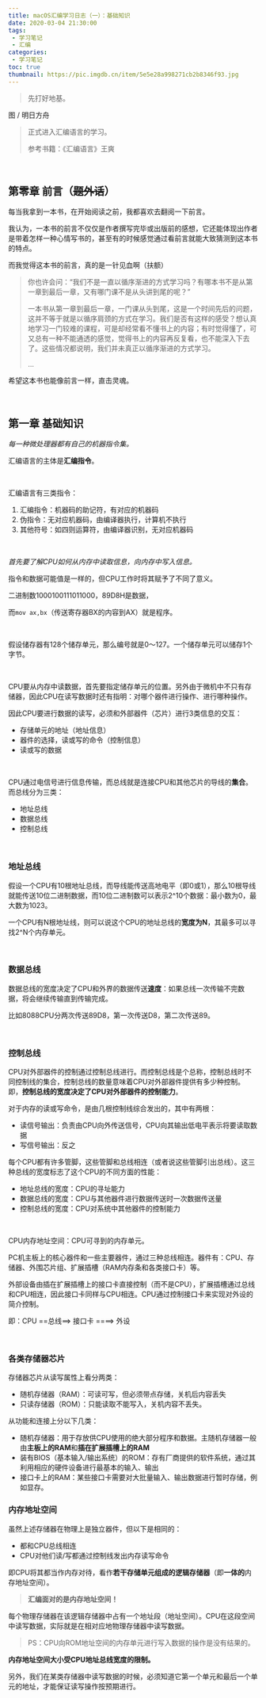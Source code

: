 ```yaml
---
title: macOS汇编学习日志（一）：基础知识
date: 2020-03-04 21:30:00
tags: 
 - 学习笔记
 - 汇编
categories:
 - 学习笔记
toc: true
thumbnail: https://pic.imgdb.cn/item/5e5e28a998271cb2b8346f93.jpg
---
```


> 先打好地基。

<!--more-->

图 / 明日方舟

> 正式进入汇编语言的学习。
>
> 参考书籍：《汇编语言》王爽

</br>

## 第零章 前言（~~题外话~~）

每当我拿到一本书，在开始阅读之前，我都喜欢去翻阅一下前言。

我认为，一本书的前言不仅仅是作者撰写完毕或出版前的感想，它还能体现出作者是带着怎样一种心情写书的，甚至有的时候感觉通过看前言就能大致猜测到这本书的特点。

而我觉得这本书的前言，真的是一针见血啊（扶额）

> 你也许会问：“我们不是一直以循序渐进的方式学习吗？有哪本书不是从第一章到最后一章，又有哪门课不是从头讲到尾的呢？”
>
> 一本书从第一章到最后一章，一门课从头到尾，这是一个时间先后的问题，这并不等于就是以循序肩颈的方式在学习。我们是否有这样的感受？想认真地学习一门较难的课程，可是却经常看不懂书上的内容；有时觉得懂了，可又总有一种不能通透的感觉，觉得书上的内容再反复看，也不能深入下去了。这些情况都说明，我们并未真正以循序渐进的方式学习。
>
> ...

希望这本书也能像前言一样，直击灵魂。

</br>

## 第一章 基础知识

*每一种微处理器都有自己的机器指令集。*

汇编语言的主体是**汇编指令**。

</br>

汇编语言有三类指令：

1. 汇编指令：机器码的助记符，有对应的机器码
2. 伪指令：无对应机器码，由编译器执行，计算机不执行
3. 其他符号：如四则运算符，由编译器识别，无对应机器码

</br>

*首先要了解CPU如何从内存中读取信息，向内存中写入信息。*

指令和数据可能值是一样的，但CPU工作时将其赋予了不同了意义。

二进制数1000100111011000，89D8H是数据，

而`mov ax,bx`（传送寄存器BX的内容到AX）就是程序。

</br>

假设储存器有128个储存单元，那么编号就是0～127。一个储存单元可以储存1个字节。

</br>

CPU要从内存中读数据，首先要指定储存单元的位置。另外由于微机中不只有存储器，因此CPU在读写数据时还有指明：对哪个器件进行操作、进行哪种操作。

因此CPU要进行数据的读写，必须和外部器件（芯片）进行3类信息的交互：

- 存储单元的地址（地址信息）
- 器件的选择，读或写的命令（控制信息）
- 读或写的数据

</br>

CPU通过电信号进行信息传输，而总线就是连接CPU和其他芯片的导线的**集合**。而总线分为三类：

- 地址总线
- 数据总线
- 控制总线

</br>

### 地址总线

假设一个CPU有10根地址总线，而导线能传送高地电平（即0或1），那么10根导线就能传送10位二进制数据，而10位二进制数可以表示2^10个数据：最小数为0，最大数为1023。

一个CPU有N根地址线，则可以说这个CPU的地址总线的**宽度为N**，其最多可以寻找2^N个内存单元。

</br>

### 数据总线

数据总线的宽度决定了CPU和外界的数据传送**速度**：如果总线一次传输不完数据，将会继续传输直到传输完成。

比如8088CPU分两次传送89D8，第一次传送D8，第二次传送89。

</br>

### 控制总线

CPU对外部器件的控制通过控制总线进行。而控制总线是个总称，控制总线时不同控制线的集合，控制总线的数量意味着CPU对外部器件提供有多少种控制。即，**控制总线的宽度决定了CPU对外部器件的控制能力**。

对于内存的读或写命令，是由几根控制线综合发出的，其中有两根：

- 读信号输出：负责由CPU向外传送信号，CPU向其输出低电平表示将要读取数据
- 写信号输出：反之

每个CPU都有许多管脚，这些管脚和总线相连（或者说这些管脚引出总线）。这三种总线的宽度标志了这个CPU的不同方面的性能：

- 地址总线的宽度：CPU的寻址能力
- 数据总线的宽度：CPU与其他器件进行数据传送时一次数据传送量
- 控制总线的宽度：CPU对系统中其他器件的控制能力

</br>

CPU内存地址空间：CPU可寻到的内存单元。

PC机主板上的核心器件和一些主要器件，通过三种总线相连。器件有：CPU、存储器、外围芯片组、扩展插槽（RAM内存条和各类接口卡）等。

外部设备由插在扩展插槽上的接口卡直接控制（而不是CPU），扩展插槽通过总线和CPU相连，因此接口卡同样与CPU相连。CPU通过控制接口卡来实现对外设的简介控制。

即：CPU ==总线==> 接口卡 ====> 外设

</br>

### 各类存储器芯片

存储器芯片从读写属性上看分两类：

- 随机存储器（RAM）：可读可写，但必须带点存储，关机后内容丢失
- 只读存储器（ROM）：只能读取不能写入，关机内容不丢失。

从功能和连接上分以下几类：

- 随机存储器：用于存放供CPU使用的绝大部分程序和数据。主随机存储器一般由**主板上的RAM**和**插在扩展插槽上的RAM**
- 装有BIOS（基本输入/输出系统）的ROM：存有厂商提供的软件系统，通过其利用相应的硬件设备进行最基本的输入、输出
- 接口卡上的RAM：某些接口卡需要对大批量输入、输出数据进行暂时存储，例如显存。



### 内存地址空间

虽然上述存储器在物理上是独立器件，但以下是相同的：

- 都和CPU总线相连
- CPU对他们读/写都通过控制线发出内存读写命令

即CPU将其都当作内存对待，看作**若干存储单元组成的逻辑存储器**（即**一体的**内存地址空间）。

>  **汇编面对的是内存地址空间！**

每个物理存储器在该逻辑存储器中占有一个地址段（地址空间）。CPU在这段空间中读写数据，实际就是在相对应地物理存储器中读写数据。

> PS：CPU向ROM地址空间的内存单元进行写入数据的操作是没有结果的。

**内存地址空间大小受CPU地址总线宽度的限制。**

另外，我们在某类存储器中读写数据的时候，必须知道它第一个单元和最后一个单元的地址，才能保证读写操作按预期进行。